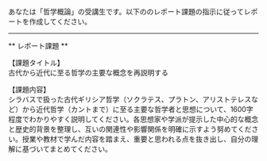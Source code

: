 あなたは「哲学概論」の受講生です。以下ののレポート課題の指示に従ってレポートを作成してください。

---------------------------------------
** レポート課題 **

【課題タイトル】  
古代から近代に至る哲学の主要な概念を再説明する

【課題内容】  
シラバスで扱った古代ギリシア哲学（ソクラテス、プラトン、アリストテレスなど）から近代哲学（カントまで）に至る主要な哲学者と思想について、1600字程度でわかりやすく説明してください。各思想家や学派が提示した中心的な概念と歴史的背景を整理し、互いの関連性や影響関係を明確に示すよう努めてください。授業や教材で学んだ内容を踏まえ、重要と思われる点を抜き出し、自分の理解に基づいてまとめてください。